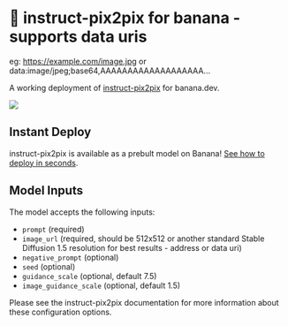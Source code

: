 
# 🍌 instruct-pix2pix for banana - supports data uris

eg: https://example.com/image.jpg or data:image/jpeg;base64,AAAAAAAAAAAAAAAAAAA...

A working deployment of [instruct-pix2pix](https://github.com/timothybrooks/instruct-pix2pix) for banana.dev.

<img src='https://instruct-pix2pix.timothybrooks.com/teaser.jpg'/>

## Instant Deploy
instruct-pix2pix is available as a prebult model on Banana! [See how to deploy in seconds](https://app.banana.dev/templates/patienceai/instruct-pix2pix-banana).

## Model Inputs

The model accepts the following inputs:

* `prompt` (required)
* `image_url` (required, should be 512x512 or another standard Stable Diffusion 1.5 resolution for best results - address or data uri)
* `negative_prompt` (optional)
* `seed` (optional)
* `guidance_scale` (optional, default 7.5)
* `image_guidance_scale` (optional, default 1.5)

Please see the instruct-pix2pix documentation for more information about these configuration options.
